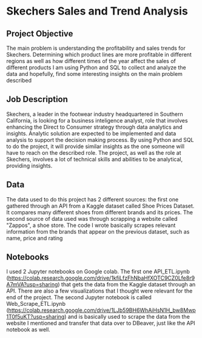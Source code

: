 # Skechers Sales and Trend Analysis
## Project Objective
The main problem is understanding the profitability and sales trends for Skechers. Determining which product lines are more profitable in different regions as well as how different times of the year affect the sales of different products
I am using Python and SQL to collect and analyze the data and hopefully, find some interesting insights on the main problem described
## Job Description
Skechers, a leader in the footwear industry headquartered in Southern California, is looking for a business inteligence analyst, role that involves enhancing the Direct to Consumer strategy through data analytics and insights. Analytic solution are expected to be implemented and data analysis to support the decision making process. 
By using Python and SQL to do the project, it will provide similar insights as the one someone will have to reach on the described role. The project, as well as the role at Skechers, involves a lot of technical skills and abilities to be analytical, providing insights. 
## Data
The data used to do this project has 2 different sources: the first one gathered through an API from a Kaggle dataset called Shoe Prices Dataset. It compares many different shoes from different brands and its prices. The second source of data used was through scrapping a website called "Zappos", a shoe store. The code I wrote basically scrapes relevant information from the brands that appear on the previous dataset, such as name, price and rating
## Notebooks
I used 2 Jupyter notebooks on Google colab. The first one API_ETL.ipynb (https://colab.research.google.com/drive/1kfiLfzFhNbaHfXOTC9CZ0Lfe8r9A7mVA?usp=sharing) that gets the data from the Kaggle dataset through an API. There are also a few visualizations that I thought were relevant for the end of the project. The second Jupyter notebook is called Web_Scrape_ETL.ipynb (https://colab.research.google.com/drive/1LJb59BH6WhAiHsN1H_bw8Mwp1T0f5uKT?usp=sharing) and is basically used to scrape the data from the website I mentioned and transfer that data over to DBeaver, just like the API notebook as well.
